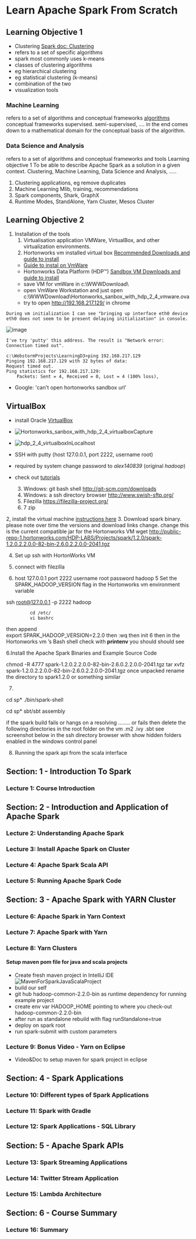 # Learn Apache Spark From Scratch

## Learning Objective 1

- Clustering [Spark doc: Clustering](https://spark.apache.org/docs/1.1.0/mllib-clustering.html)
- refers to a set of specific  algorithms
- spark most commonly uses k-means
- classes of clustering algorithms
- eg hierarchical clustering
- eg statistical clustering (k-means)
- combination of the two
- visualization tools

### Machine Learning
refers to a set of algorithms and conceptual  frameworks
[algorithms](https://spark.apache.org/docs/1.1.0/mllib-guide.html)
conceptual  frameworks supervised. semi-supervised, …. in the end comes down to a mathematical domain for the conceptual basis of the algorithm.

### Data Science and Analysis
refers to a set of algorithms and conceptual frameworks and tools
Learning objective 1
To be able to describe Apache Spark as a solution in a given context. Clustering, Machine Learning, Data Science and Analysis, …..
1.	Clustering applications, eg remove duplicates
2.	Machine Learning Mlib, training, recommendations
3.	Spark components, Shark, GraphX
4.	Runtime Modes, StandAlone, Yarn Cluster, Mesos Cluster

## Learning Objective 2

1. Installation of the tools
    1.	Virtualisation application VMWare, VirtualBox,  and other virtualization environments.
    2. Hortonworks vm  installed virtual box [Recommended Downloads and guide to install](http://hortonworks.com/hdp/downloads/)
    - [Guide to instal on VmWare](http://hortonworks.com/wp-content/uploads/2016/02/Import_on_VMware_3_1_2016.pdf)
    - Hortonworks Data Platform (HDP™) [Sandbox VM Downloads and guide to install](http://hortonworks.com/products/hortonworks-sandbox/#install)
    - save VM for vmWare in c:\WWWDownload\
    - open VmWare Workstation and just open c:\WWWDownload\Hortonworks_sanbox_with_hdp_2_4_vmware.ova
    - try to open http://192.168.217.129/ in chrome

```
During vm initialization I can see "bringing up interface eth0 device eth0 does not seem to be present delaying initialization" in console.
```

![image](vmWareEth0DeviceError.PNG)


```
I've try 'putty' this address. The result is "Network error: Connection timed out".
```


```
c:\WebstormProjects\LearningD3>ping 192.168.217.129
Pinging 192.168.217.129 with 32 bytes of data:
Request timed out.
Ping statistics for 192.168.217.129:
    Packets: Sent = 4, Received = 0, Lost = 4 (100% loss),
```

- Google: 'can't open hortonworks sandbox url'    

## VirtualBox 
- install Oracle [VirtualBox](https://www.virtualbox.org/wiki/Downloads)    
- ![Hortonworks_sanbox_with_hdp_2_4_virtualboxCapture](Hortonworks_sanbox_with_hdp_2_4_virtualboxCapture.PNG)
- ![hdp_2_4_virtualboxInLocalhost](hdp_2_4_virtualboxInLocalhost.PNG)
- SSH with putty (host 127.0.0.1, port 2222, username root) 
- required by system change password to *alex140839* (original *hadoop*)

- check out [tutorials](http://hortonworks.com/tutorials/)
    
    3. Windows: git bash shell http://git-scm.com/downloads
    4. Windows: a ssh directory browser http://www.swish-sftp.org/
    5. Filezilla https://filezilla-project.org/
    6. 7 zip




2, install the virtual machine [instructions here](http://hortonworks.com/wp-content/uploads/unversioned/pdfs/InstallingHortonworksSandbox2onWindowsusingVB.pdf)
3. Download spark binary. please note over time the versions and download links change. change this is the current compatible jar for the Hortonworks VM
wget http://public-repo-1.hortonworks.com/HDP-LABS/Projects/spark/1.2.0/spark-1.2.0.2.2.0.0-82-bin-2.6.0.2.2.0.0-2041.tgz


4. Set up ssh with HortonWorks VM

1.	connect with filezilla
2.	host 127.0.0.1
port 2222
username root
password hadoop
  5 Set the SPARK_HADOOP_VERSION flag in the  Hortonworks vm  environment variable

ssh root@127.0.0.1 -p 2222
hadoop

             cd /etc/   
             vi bashrc 
then append  
             export SPARK_HADOOP_VERSION=2.2.0
             then  :wq   then init 6
             then in the Hortonworks vm ’s Bash shell check with **printenv** you should  should see


6.Install the Apache Spark Binaries and Example Source Code

chmod -R 4777 spark-1.2.0.2.2.0.0-82-bin-2.6.0.2.2.0.0-2041.tgz
tar xvfz spark-1.2.0.2.2.0.0-82-bin-2.6.0.2.2.0.0-2041.tgz
once unpacked rename the directory to spark1.2.0 or something similar


7.
  cd sp*
./bin/spark-shell

  cd sp*
  sbt/sbt assembly

if the spark build fails or hangs on a resolving ……..  or fails
then delete the following directories in the root folder on the vm
.m2   .ivy     .sbt
see screenshot below in the ssh directory browser with show hidden folders enabled in the windows control panel

8. Running the spark api from the scala interface


## Section: 1 - Introduction To Spark
### Lecture 1: Course Introduction

## Section: 2 - Introduction and Application of Apache Spark
### Lecture 2: Understanding Apache Spark
### Lecture 3: Install Apache Spark on Cluster
### Lecture 4: Apache Spark Scala API
### Lecture 5: Running Apache Spark Code

## Section: 3 - Apache Spark with YARN Cluster
### Lecture 6: Apache Spark in Yarn Context
### Lecture 7: Apache Spark with Yarn
### Lecture 8: Yarn Clusters
#### Setup maven pom file for java and scala projects
- Create fresh maven project in IntelliJ IDE 
![MavenForSparkJavaScalaProject](MavenForSparkJavaScalaProject.PNG)
- build our self 
- git hub hadoop-common-2.2.0-bin as runtime dependency for running example project
- create env var HADOOP_HOME pointing to where you check-out hadoop-common-2.2.0-bin 
- after run as standalone rebuild with flag runStandalone=true
- deploy on spark root
- run spark-submit with custom parameters
### Lecture 9: Bonus Video - Yarn on Eclipse
- Video&Doc to setup maven for spark project in eclipse

## Section: 4 - Spark Applications
### Lecture 10: Different types of Spark Applications
### Lecture 11: Spark with Gradle
### Lecture 12: Spark Applications - SQL Library

## Section: 5 - Apache Spark APIs
### Lecture 13: Spark Streaming Applications
### Lecture 14: Twitter Stream Application
### Lecture 15: Lambda Architecture

## Section: 6 - Course Summary
### Lecture 16: Summary 



